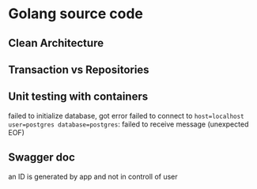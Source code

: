 # Golang source code
## Clean Architecture
## Transaction vs Repositories
## Unit testing with containers
failed to initialize database, got error failed to connect to `host=localhost user=postgres database=postgres`: failed to receive message (unexpected EOF)
## Swagger doc
an ID is generated by app and not in controll of user